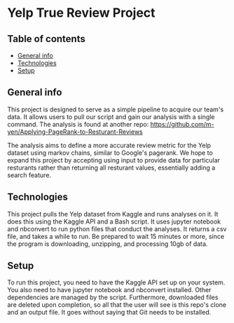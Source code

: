 # Yelp True Review Project


## Table of contents
* [General info](#general-info)
* [Technologies](#technologies)
* [Setup](#setup)





## General info
This project is designed to serve as a simple pipeline to acquire our team's data. It allows users to pull our script and gain our analysis with a single command. The analysis is found at another repo: https://github.com/m-yen/Applying-PageRank-to-Resturant-Reviews

The analysis aims to define a more accurate review metric for the Yelp dataset using markov chains, similar to Google's pagerank. We hope to expand this project by accepting using input to provide data for particular resturants rather than returning all resturant values, essentially adding a search feature.






## Technologies
This project pulls the Yelp dataset from Kaggle and runs analyses on it. It does this using the Kaggle API and a Bash script. It uses jupyter notebook and nbconvert to run python files that conduct the analyses. It returns a csv file, and takes a while to run. Be prepared to wait 15 minutes or more, since the program is downloading, unzipping, and processing 10gb of data. 







## Setup
To run this project, you need to have the Kaggle API set up on your system. You also need to have jupyter notebook and nbconvert installed. Other dependencies are managed by the script. Furthermore, downloaded files are deleted upon completion, so all that the user will see is this repo's clone and an output file. It goes without saying that Git needs to be installed. 
